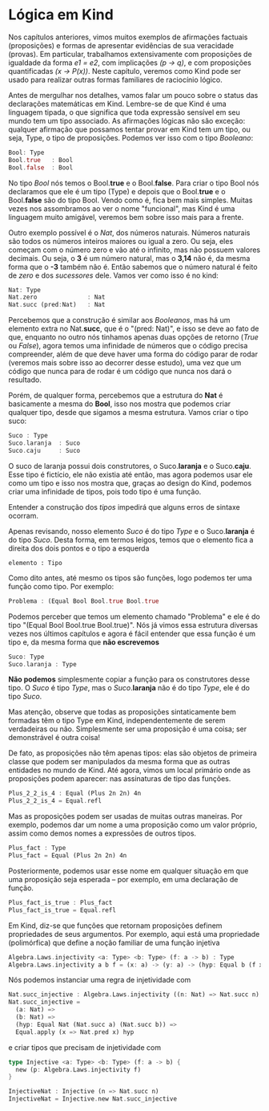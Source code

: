 # Lógica em Kind

Nos capítulos anteriores, vimos muitos exemplos de afirmações factuais (proposições) e formas de apresentar evidências de sua veracidade (provas). Em particular, trabalhamos extensivamente com proposições de igualdade da forma *e1 = e2*, com implicações *(p -> q)*, e com proposições quantificadas *(x -> P(x))*. Neste capítulo, veremos como Kind pode ser usado para realizar outras formas familiares de raciocínio lógico.

Antes de mergulhar nos detalhes, vamos falar um pouco sobre o status das declarações matemáticas em Kind. Lembre-se de que Kind é uma linguagem tipada, o que significa que toda expressão sensível em seu mundo tem um tipo associado. As afirmações lógicas não são exceção: qualquer afirmação que possamos tentar provar em Kind tem um tipo, ou seja, Type, o tipo de proposições. Podemos ver isso com o tipo *Booleano*:

```rust 
Bool: Type
Bool.true   : Bool
Bool.false  : Bool
``` 

No tipo *Bool* nós temos o Bool.**true** e o Bool.**false**. Para criar o
tipo Bool nós declaramos que ele é um tipo (Type) e depois que o
Bool.**true** e o Bool.**false** são do tipo Bool. Vendo como é, fica bem
mais simples. Muitas vezes nos assombramos ao ver o nome "funcional", mas
Kind é uma linguagem muito amigável, veremos bem sobre isso mais para a
frente.

Outro exemplo possível é o *Nat*, dos números naturais. Números
naturais são todos os números inteiros maiores ou igual a zero. Ou seja, eles começam com o número zero e vão até o infinito, mas não possuem valores decimais. Ou seja, o **3** é um número natural, mas o **3,14** não é, da mesma forma que o **-3** também não é. Então sabemos que o número natural é feito de *zero* e dos *sucessores* dele. Vamos ver como isso é no kind:


```rust
Nat: Type
Nat.zero              : Nat
Nat.succ (pred:Nat)   : Nat
```

Percebemos que a construção é similar aos *Booleanos*, mas há um
elemento extra no Nat.**succ**, que é o "(pred: Nat)", e isso se deve ao
fato de que, enquanto no outro nós tinhamos apenas duas opções de retorno
(*True* ou *False*), agora temos uma infinidade de números que o código
precisa compreender, além de que deve haver uma forma do código parar de rodar
(veremos mais sobre isso ao decorrer desse estudo), uma vez que um código que
nunca para de rodar é um código que nunca nos dará o resultado. 

Porém, de qualquer forma, percebemos que a estrutura do **Nat** é basicamente
a mesma do **Bool**, isso nos mostra que podemos criar qualquer tipo,
desde que sigamos a mesma estrutura. Vamos criar o tipo suco:

```rust
Suco : Type
Suco.laranja  : Suco
Suco.caju     : Suco
```

O suco de laranja possui dois construtores, o Suco.**laranja** e o
Suco.**caju**. Esse tipo é fictício, ele não existia até então, mas agora
podemos usar ele como um tipo e isso nos mostra que, graças ao design do Kind,
podemos criar uma infinidade de tipos, pois todo tipo é uma função.

Entender a construção dos *tipos* impedirá que alguns erros de sintaxe ocorram.

Apenas revisando, nosso elemento *Suco* é do tipo *Type* e o Suco.**laranja** é do tipo *Suco*. Desta forma, em termos leigos, temos que o elemento fica a direita dos dois pontos e o tipo a esquerda

`elemento : Tipo` 

Como dito antes, até mesmo os tipos são funções, logo podemos ter uma função
como tipo. Por exemplo:

```rust
Problema : (Equal Bool Bool.true Bool.true
```


Podemos perceber que temos um elemento chamado "Problema" e ele é do
tipo "(Equal Bool Bool.true Bool.true)". Nós já vimos essa estrutura diversas vezes nos últimos capítulos e agora é fácil entender que essa função é um tipo e, da mesma forma que **não escrevemos**
```rust
Suco: Type
Suco.laranja : Type
```
**Não podemos** simplesmente copiar a função para os construtores desse tipo.
O *Suco* é tipo *Type*, mas o *Suco*.**laranja** não é do tipo *Type*, ele é
do tipo *Suco*. 

Mas atenção, observe que todas as proposições sintaticamente bem formadas têm o tipo Type em Kind, independentemente de serem verdadeiras ou não. Simplesmente ser uma proposição é uma coisa; ser demonstrável é outra coisa!

De fato, as proposições não têm apenas tipos: elas são objetos de primeira classe que podem ser manipulados da mesma forma que as outras entidades no mundo de Kind. Até agora, vimos um local primário onde as proposições podem aparecer: nas assinaturas de tipo das funções.

```rust
Plus_2_2_is_4 : Equal (Plus 2n 2n) 4n
Plus_2_2_is_4 = Equal.refl
```

Mas as proposições podem ser usadas de muitas outras maneiras. Por exemplo, podemos dar um nome a uma proposição como um valor próprio, assim como demos nomes a expressões de outros tipos.

```rust
Plus_fact : Type
Plus_fact = Equal (Plus 2n 2n) 4n
```

Posteriormente, podemos usar esse nome em qualquer situação em que uma proposição seja esperada – por exemplo, em uma declaração de função.

```rust
Plus_fact_is_true : Plus_fact
Plus_fact_is_true = Equal.refl
```
<!-- Também podemos escrever proposições parametrizadas – isto é, funções que recebem argumentos de algum tipo e retornam uma proposição. Por exemplo, a seguinte função pega um número e retorna uma proposição afirmando que esse número é igual a três: -->


Em Kind, diz-se que funções que retornam proposições definem propriedades de seus argumentos.
Por exemplo, aqui está uma propriedade (polimórfica) que define a noção familiar de uma função injetiva


```rust
Algebra.Laws.injectivity <a: Type> <b: Type> (f: a -> b) : Type
Algebra.Laws.injectivity a b f = (x: a) -> (y: a) -> (hyp: Equal b (f x) (f y)) -> (Equal a x y)
```

Nós podemos instanciar uma regra de injetividade com

```rust
Nat.succ_injective : Algebra.Laws.injectivity ((n: Nat) => Nat.succ n)
Nat.succ_injective =
  (a: Nat) =>
  (b: Nat) =>
  (hyp: Equal Nat (Nat.succ a) (Nat.succ b)) =>
  Equal.apply (x => Nat.pred x) hyp
```

e criar tipos que precisam de injetividade com

```rust
type Injective <a: Type> <b: Type> (f: a -> b) {
  new (p: Algebra.Laws.injectivity f)
}

InjectiveNat : Injective (n => Nat.succ n)
InjectiveNat = Injective.new Nat.succ_injective
```
